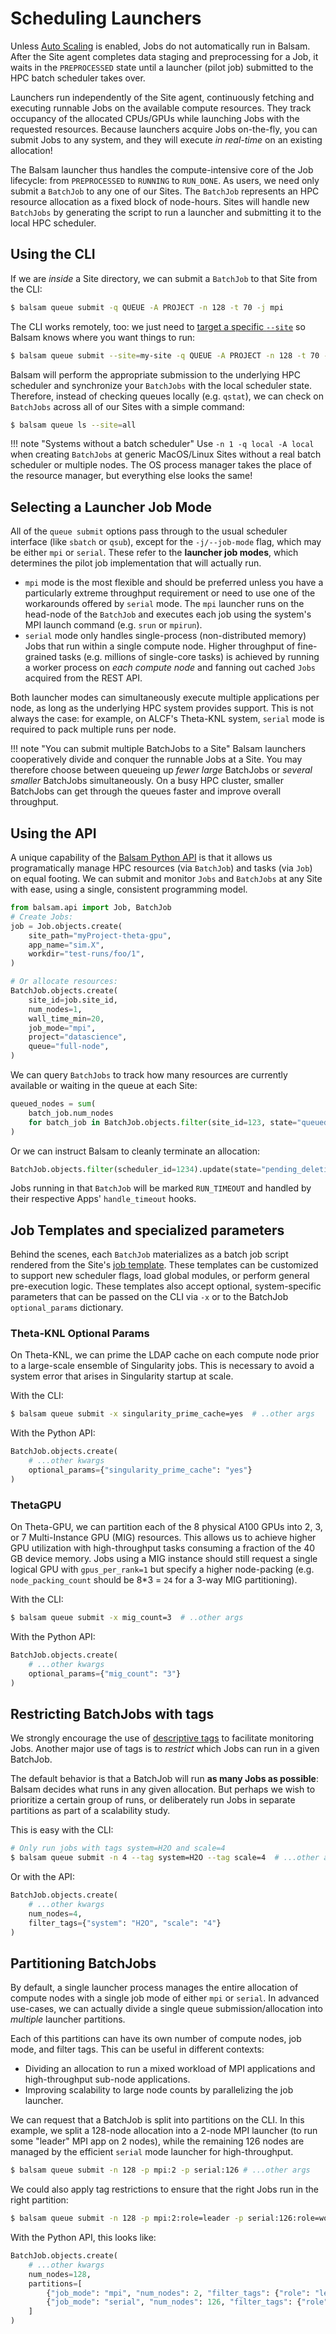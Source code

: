 # Scheduling Launchers

Unless [Auto Scaling](./elastic.md) is enabled, Jobs do not automatically run in
Balsam.  After the Site agent completes data staging and preprocessing for a
Job, it waits in the `PREPROCESSED` state until a launcher (pilot job) submitted
to the HPC batch scheduler takes over.

Launchers run independently of the Site agent, continuously fetching and 
executing runnable Jobs on the available compute resources.  They track
occupancy of the allocated CPUs/GPUs while launching Jobs with the requested
resources. Because launchers acquire Jobs on-the-fly, you can submit Jobs to any
system, and they will execute
*in real-time* on an existing allocation!

The Balsam launcher thus handles the compute-intensive core of the Job
lifecycle: from `PREPROCESSED` to `RUNNING` to `RUN_DONE`. As users, we need
only submit a `BatchJob` to any one of our Sites.  The `BatchJob` represents an
HPC resource allocation as a fixed block of node-hours.  Sites will
handle new `BatchJobs` by generating the script to run a launcher and submitting
it to the local HPC scheduler.

## Using the CLI

If we are *inside* a Site directory, we can submit a `BatchJob` to that Site
from the CLI:

```bash
$ balsam queue submit -q QUEUE -A PROJECT -n 128 -t 70 -j mpi 
```

The CLI works remotely, too: we just need to [target a specific `--site`](./cli.md) so Balsam knows where you want things to run:

```bash
$ balsam queue submit --site=my-site -q QUEUE -A PROJECT -n 128 -t 70 -j mpi 
```

Balsam will perform the appropriate submission to the underlying HPC scheduler
and synchronize your `BatchJobs` with the local scheduler state. Therefore, instead of checking queues locally (e.g. `qstat`), we can check on `BatchJobs` across all of our Sites with a simple command:

```bash
$ balsam queue ls --site=all
```

!!! note "Systems without a batch scheduler"
    Use `-n 1 -q local -A local` when creating `BatchJobs` at generic
    MacOS/Linux Sites without a real batch scheduler or multiple nodes. The OS
    process manager takes the place of the resource manager, but everything else
    looks the same!


## Selecting a Launcher Job Mode

All of the `queue submit` options pass through to the usual scheduler interface
(like `sbatch` or `qsub`), except for the `-j/--job-mode`  flag, which may be
either `mpi` or `serial`. These refer to the **launcher job modes**, which determines the pilot job implementation that will actually run.

- `mpi` mode is the most flexible and should be preferred unless you have a
particularly extreme throughput requirement or need to use one of the
workarounds offered by `serial` mode.  The `mpi` launcher runs on the head-node
of the `BatchJob` and executes each job using the system's MPI launch command
(e.g. `srun` or `mpirun`).
- `serial` mode only handles single-process (non-distributed memory) Jobs that
run within a single compute node.  Higher throughput of fine-grained tasks (e.g.
millions of single-core tasks) is achieved by running a worker process on *each
compute node* and fanning out cached `Jobs` acquired from the REST API.

Both launcher modes can simultaneously execute multiple applications per node,
as long as the underlying HPC system provides support.  This is not always the
case: for example, on ALCF's Theta-KNL system, `serial` mode is required to pack
multiple runs per node.

!!! note "You can submit multiple BatchJobs to a Site"
    Balsam launchers cooperatively divide and conquer the runnable Jobs at a
    Site.  You may therefore choose between queueing up *fewer large* BatchJobs
    or *several smaller* BatchJobs simultaneously.  On a busy HPC cluster,
    smaller BatchJobs can get through the queues faster and improve overall
    throughput.

## Using the API

A unique capability of the [Balsam Python API](./api.md) is that it allows us
programatically manage HPC resources (via `BatchJob`) and tasks (via `Job`) on
equal footing. We can submit and monitor `Jobs` and `BatchJobs` at any Site with
ease, using a single, consistent programming model.

```python
from balsam.api import Job, BatchJob
# Create Jobs:
job = Job.objects.create(
    site_path="myProject-theta-gpu",
    app_name="sim.X",
    workdir="test-runs/foo/1",
)

# Or allocate resources:
BatchJob.objects.create(
    site_id=job.site_id,
    num_nodes=1,
    wall_time_min=20,
    job_mode="mpi",
    project="datascience",
    queue="full-node",
)
```

We can query `BatchJobs` to track how many resources are currently available or waiting in the queue at each Site:

```python
queued_nodes = sum(
    batch_job.num_nodes
    for batch_job in BatchJob.objects.filter(site_id=123, state="queued")
)
```

Or we can instruct Balsam to cleanly terminate an allocation:

```python
BatchJob.objects.filter(scheduler_id=1234).update(state="pending_deletion")
```

Jobs running in that `BatchJob` will be marked `RUN_TIMEOUT` and handled by
their respective Apps' `handle_timeout` hooks.

## Job Templates and specialized parameters
Behind the scenes, each `BatchJob` materializes as a batch job script rendered
from the Site's [job template](./site-config.md#customizing-the-job-template).
These templates can be customized to support new scheduler flags, load global
modules, or perform general pre-execution logic. These templates also accept
optional, system-specific parameters that can be passed on the CLI via `-x` or
to the BatchJob `optional_params` dictionary.


### Theta-KNL Optional Params
On Theta-KNL, we can prime the LDAP cache on each compute node prior to a large-scale ensemble of Singularity jobs.  This is necessary to avoid a system error that arises in Singularity startup at scale.

With the CLI:
```bash
$ balsam queue submit -x singularity_prime_cache=yes  # ..other args
```

With the Python API:
```python
BatchJob.objects.create(
    # ...other kwargs
    optional_params={"singularity_prime_cache": "yes"}
)
```
 
### ThetaGPU
On Theta-GPU, we can partition each of the 8 physical A100 GPUs into 2, 3, or 7
Multi-Instance GPU (MIG) resources.  This allows us to achieve higher GPU
utilization with high-throughput tasks consuming a fraction of the 40 GB device
memory.  Jobs using a MIG instance should still request a single logical GPU
with `gpus_per_rank=1` but specify a higher node-packing (e.g.
`node_packing_count` should be 8*3 = `24` for a 3-way MIG partitioning).

With the CLI:
```bash
$ balsam queue submit -x mig_count=3  # ..other args
```

With the Python API:
```python
BatchJob.objects.create(
    # ...other kwargs
    optional_params={"mig_count": "3"}
)
```

## Restricting BatchJobs with tags
We strongly encourage the use of [descriptive
tags](./jobs.md#tagging-jobs) to facilitate monitoring Jobs.
Another major use of tags is to *restrict* which Jobs can run in a given BatchJob.

The default behavior is that a BatchJob will run **as many Jobs as possible**:
Balsam decides what runs in any given allocation. But perhaps we wish to prioritize a certain group of runs, or deliberately run Jobs in separate partitions as part of a scalability study.  

This is easy with the CLI:

```bash
# Only run jobs with tags system=H2O and scale=4
$ balsam queue submit -n 4 --tag system=H2O --tag scale=4  # ...other args
```

Or with the API:
```python
BatchJob.objects.create(
    # ...other kwargs
    num_nodes=4,
    filter_tags={"system": "H2O", "scale": "4"}
)
```

## Partitioning BatchJobs

By default, a single launcher process manages the entire allocation of compute nodes with a single job mode of either `mpi` or `serial`.  In advanced use-cases, we can actually divide a single queue submission/allocation into *multiple* launcher partitions.

Each of this partitions can have its own number of compute nodes, job mode, and filter tags.  This can be useful in different contexts: 

- Dividing an allocation to run a mixed workload of MPI applications and high-throughput sub-node applications.  
- Improving scalability to large node counts by parallelizing the job launcher.

We can request that a BatchJob is split into partitions on the CLI. In this
example, we split a 128-node allocation into a 2-node MPI launcher (to run some
"leader" MPI app on 2 nodes), while the remaining 126 nodes are managed by the
efficient `serial` mode launcher for high-throughput.

```bash
$ balsam queue submit -n 128 -p mpi:2 -p serial:126 # ...other args
```

We could also apply tag restrictions to ensure that the right Jobs run in the
right partition:

```bash
$ balsam queue submit -n 128 -p mpi:2:role=leader -p serial:126:role=worker # ...other args
```

With the Python API, this looks like:
```python
BatchJob.objects.create(
    # ...other kwargs
    num_nodes=128,
    partitions=[
        {"job_mode": "mpi", "num_nodes": 2, "filter_tags": {"role": "leader"}},
        {"job_mode": "serial", "num_nodes": 126, "filter_tags": {"role": "worker"}},
    ]
)
```